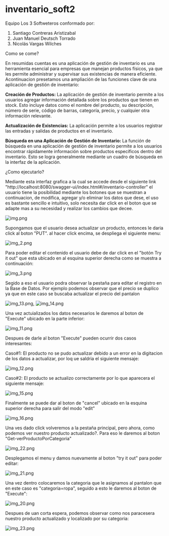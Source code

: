 ﻿# inventario_soft2

 Equipo Los 3 Softweteros conformado por: 
1. Santiago Contreras Aristizabal
2. Juan Manuel Deutsch Torrado
3. Nicolás Vargas Wilches

Como se come?

En resumidas cuentas es una aplicación de gestión de inventario es una herramienta esencial para empresas que manejan productos físicos, ya que les permite administrar y supervisar sus existencias de manera eficiente. Acontinuacion presetamos una ampliación de las funciones clave de una aplicación de gestión de inventario:

**Creación de Productos:** La aplicación de gestión de inventario permite a los usuarios agregar información detallada sobre los productos que tienen en stock. Esto incluye datos como el nombre del producto, su descripción, número de serie, código de barras, categoría, precio, y cualquier otra información relevante.

**Actualización de Existencias:** La aplicación permite a los usuarios registrar las entradas y salidas de productos en el inventario.

**Búsqueda en una Aplicación de Gestión de Inventario:** La función de búsqueda en una aplicación de gestión de inventario permite a los usuarios encontrar rápidamente información sobre productos específicos dentro del inventario. Esto se logra generalmente mediante un cuadro de búsqueda en la interfaz de la aplicación.

¿Como ejecutarlo?

Mediante esta interfaz grafica a la cual se accede desde el siguiente link "http://localhost:8080/swagger-ui/index.html#/inventario-controller" el usuario tiene la posibilidad mediante los botones que se muestran a continuacion, de modifica, agregar y/o eliminar los datos que dese, el uso es bastante sencillo e intuitivo, solo necesita dar click en el boton que se adapte mas a su necesidad y realizar los cambios que decee. 

![img.png](img.png)

Supongamos que el usuario desea actualizar un producto, entonces le daria click al boton "PUT". al hacer click encima, se despliega el siguiente menu:

![img_2.png](img_2.png)

Para poder editar el contenido el usuario debe de dar click en el "botón Try it out" que esta ubicado en al esquina superior derecha como se muestra a continuación:

![img_3.png](img_3.png)

Segido a eso el usuario podra observar la pestaña para editar el registro en la Base de Datos. Por ejemplo podemos observar que el precio se duplico ya que en este caso se buscaba actualizar el precio del pantalon 

![img_13.png](img_13.png), ![img_14.png](img_14.png)

Una vez actuializados los datos necesarios le daremos al boton de "Execute" ubicado en la parte inferior: 

![img_11.png](img_11.png)

Despues de darle al boton "Execute" pueden ocurrir dos casos interesantes: 

Caso#1: El producto no se pudo actualizar debido a un error en la digitacion de los datos a actualizar, por loq ue saldria el siguiente mensaje: 

![img_12.png](img_12.png)

Caso#2: El producto se actualizo correctamente por lo que aparecera el siguiente mensaje: 

![img_15.png](img_15.png)

Finalmente se puede dar al boton de "cancel" ubicado en la esquina superior derecha para salir del modo "edit"

![img_16.png](img_16.png)

Una ves dado click volveremos a la pestaña principal, pero ahora, como podemos ver nuestro producto actualizado?. Para eso le daremos al boton "Get-verProductoPorCategoria"

![img_22.png](img_22.png)

Desplegamos el menu y damos nuevamente al boton "try it out" para poder editar:

![img_21.png](img_21.png)

Una vez dentro colocaremos la categoria que le asignamos al pantalon que en este caso es "categoria=ropa", seguido a esto le daremos al boton de "Execute":

![img_20.png](img_20.png)

Despues de uan corta espera, podemos observar como nos paracesera nuestro producto actualizado y localizado por su categoria: 

![img_23.png](img_23.png)








